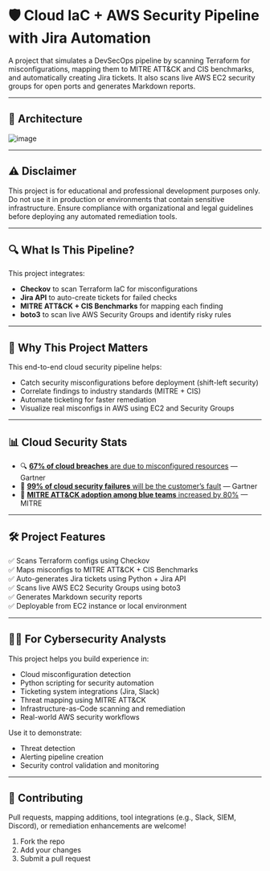 
# 🛡️ Cloud IaC + AWS Security Pipeline with Jira Automation

A project that simulates a DevSecOps pipeline by scanning Terraform for misconfigurations, mapping them to MITRE ATT&CK and CIS benchmarks, and automatically creating Jira tickets. It also scans live AWS EC2 security groups for open ports and generates Markdown reports.

---

## 📸 Architecture
![image](https://github.com/user-attachments/assets/420365c0-5976-4ddb-9944-8e6a0878a1a6)

---

## ⚠️ Disclaimer
This project is for educational and professional development purposes only. Do not use it in production or environments that contain sensitive infrastructure. Ensure compliance with organizational and legal guidelines before deploying any automated remediation tools.

---

## 🔍 What Is This Pipeline?
This project integrates:
- **Checkov** to scan Terraform IaC for misconfigurations
- **Jira API** to auto-create tickets for failed checks
- **MITRE ATT&CK + CIS Benchmarks** for mapping each finding
- **boto3** to scan live AWS Security Groups and identify risky rules

---

## 🎯 Why This Project Matters
This end-to-end cloud security pipeline helps:

- Catch security misconfigurations before deployment (shift-left security)
- Correlate findings to industry standards (MITRE + CIS)
- Automate ticketing for faster remediation
- Visualize real misconfigs in AWS using EC2 and Security Groups

---

## 📊 Cloud Security Stats
- 🔍 [**67% of cloud breaches** are due to misconfigured resources](https://www.gartner.com/smarterwithgartner/is-the-cloud-secure) — Gartner
- 📌 [**99% of cloud security failures** will be the customer’s fault](https://www.gartner.com/en/newsroom/press-releases/2019-06-25-gartner-says-through-2025-99--of-cloud-security-fail) — Gartner
- 🚀 [**MITRE ATT&CK adoption among blue teams** increased by 80%](https://attack.mitre.org/resources/adoption/) — MITRE

---

## 🛠 Project Features
✅ Scans Terraform configs using Checkov  
✅ Maps misconfigs to MITRE ATT&CK + CIS Benchmarks  
✅ Auto-generates Jira tickets using Python + Jira API  
✅ Scans live AWS EC2 Security Groups using boto3  
✅ Generates Markdown security reports  
✅ Deployable from EC2 instance or local environment

---

## 👩‍💻 For Cybersecurity Analysts
This project helps you build experience in:
- Cloud misconfiguration detection
- Python scripting for security automation
- Ticketing system integrations (Jira, Slack)
- Threat mapping using MITRE ATT&CK
- Infrastructure-as-Code scanning and remediation
- Real-world AWS security workflows

Use it to demonstrate:
- Threat detection  
- Alerting pipeline creation  
- Security control validation and monitoring  

---

## 🤝 Contributing
Pull requests, mapping additions, tool integrations (e.g., Slack, SIEM, Discord), or remediation enhancements are welcome!

1. Fork the repo  
2. Add your changes  
3. Submit a pull request  




